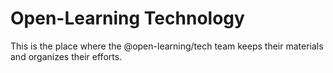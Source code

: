 # Open-Learning Technology

This is the place where the @open-learning/tech team keeps their materials and organizes their efforts.
